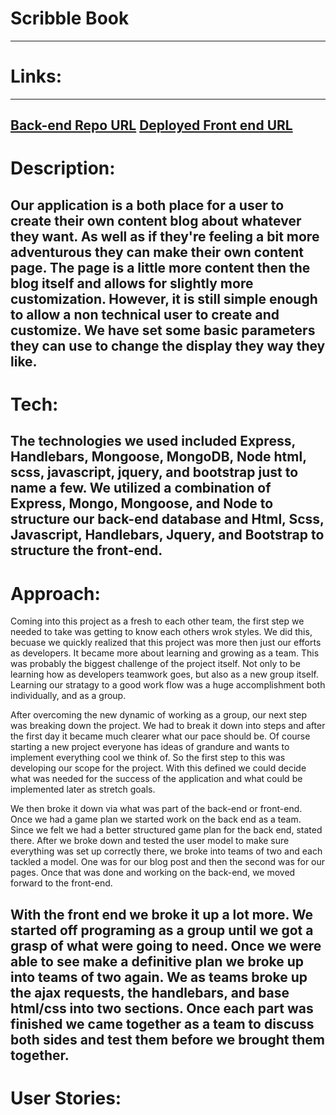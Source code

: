 # Scribble Book
---
# Links:
---
[Back-end Repo URL](https://github.com/squirtle-squadron/cms-api)
[Deployed Front end URL](https://squirtle-squadron.github.io/cms/#)
---
# Description:
  Our application is a both place for a user to create their own content blog
about whatever they want. As well as if they're feeling a bit more adventurous
they can make their own content page. The page is a little more content then the
blog itself and allows for slightly more customization. However, it is still
simple enough to allow a non technical user to create and customize. We have set
some basic parameters they can use to change the display they way they like.
---
# Tech:
  The technologies we used included Express, Handlebars, Mongoose, MongoDB, Node
html, scss, javascript, jquery, and bootstrap just to name a few. We utilized a
combination of Express, Mongo, Mongoose, and Node to structure our back-end
database and Html, Scss, Javascript, Handlebars, Jquery, and Bootstrap to
structure the front-end.
---
# Approach:
  Coming into this project as a fresh to each other team, the first step we
needed to take was getting to know each others wrok styles. We did this, becuase
we quickly realized that this project was more then just our efforts as
developers. It became more about learning and growing as a team. This was
probably the biggest challenge of the project itself. Not only to be learning
how as developers teamwork goes, but also as a new group itself. Learning our
stratagy to a good work flow was a huge accomplishment both individually, and as
a group.

  After overcoming the new dynamic of working as a group, our next step was
breaking down the project. We had to break it down into steps and after the
first day it became much clearer what our pace should be. Of course starting a
new project everyone has ideas of grandure and wants to implement everything
cool we think of. So the first step to this was developing our scope for the
project. With this defined we could decide what was needed for the success of
the application and what could be implemented later as stretch goals.

  We then broke it down via what was part of the back-end or front-end. Once we
had a game plan we started work on the back end as a team. Since we felt we had
a better structured game plan for the back end, stated there. After we broke
down and tested the user model to make sure everything was set up correctly
there, we broke into teams of two and each tackled a model. One was for our blog
post and then the second was for our pages. Once that was done and working on
the back-end, we moved forward to the front-end.

  With the front end we broke it up a lot more. We started off programing as a
group until we got a grasp of what were going to need. Once we were able to see
make a definitive plan we broke up into teams of two again. We as teams broke up
the ajax requests, the handlebars, and base html/css into two sections. Once
each part was finished we came together as a team to discuss both sides and
test them before we brought them together.
---
# User Stories:
